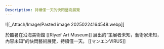 ```yaml
---
Description: 持續僅一天的快閃藝術展覽
---
```

![[_Attach/Image/Pasted image 20250224164548.webp]]

於酷暑在沿海美術館 [[Rlyæf Art Museum]] 展出的“策展者未知，藝術家未知，內容未知”的快閃藝術展覽，持續僅一天。
[[マンエンVIRUS]]